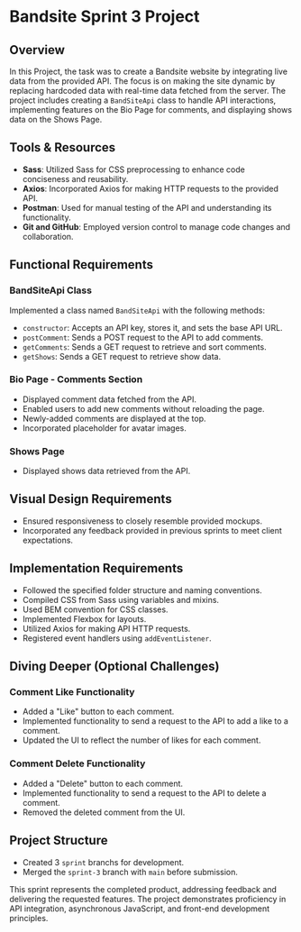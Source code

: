 # Bandsite Sprint 3 Project

## Overview

In this Project, the task was to create a Bandsite website by integrating live data from the provided API. The focus is on making the site dynamic by replacing hardcoded data with real-time data fetched from the server. The project includes creating a `BandSiteApi` class to handle API interactions, implementing features on the Bio Page for comments, and displaying shows data on the Shows Page.

## Tools & Resources

- **Sass**: Utilized Sass for CSS preprocessing to enhance code conciseness and reusability.
- **Axios**: Incorporated Axios for making HTTP requests to the provided API.
- **Postman**: Used for manual testing of the API and understanding its functionality.
- **Git and GitHub**: Employed version control to manage code changes and collaboration.

## Functional Requirements

### BandSiteApi Class

Implemented a class named `BandSiteApi` with the following methods:
- `constructor`: Accepts an API key, stores it, and sets the base API URL.
- `postComment`: Sends a POST request to the API to add comments.
- `getComments`: Sends a GET request to retrieve and sort comments.
- `getShows`: Sends a GET request to retrieve show data.

### Bio Page - Comments Section

- Displayed comment data fetched from the API.
- Enabled users to add new comments without reloading the page.
- Newly-added comments are displayed at the top.
- Incorporated placeholder for avatar images.

### Shows Page

- Displayed shows data retrieved from the API.

## Visual Design Requirements

- Ensured responsiveness to closely resemble provided mockups.
- Incorporated any feedback provided in previous sprints to meet client expectations.

## Implementation Requirements

- Followed the specified folder structure and naming conventions.
- Compiled CSS from Sass using variables and mixins.
- Used BEM convention for CSS classes.
- Implemented Flexbox for layouts.
- Utilized Axios for making API HTTP requests.
- Registered event handlers using `addEventListener`.

## Diving Deeper (Optional Challenges)

### Comment Like Functionality

- Added a "Like" button to each comment.
- Implemented functionality to send a request to the API to add a like to a comment.
- Updated the UI to reflect the number of likes for each comment.

### Comment Delete Functionality

- Added a "Delete" button to each comment.
- Implemented functionality to send a request to the API to delete a comment.
- Removed the deleted comment from the UI.

## Project Structure

- Created 3 `sprint` branchs for development.
- Merged the `sprint-3` branch with `main` before submission.

This sprint represents the completed product, addressing feedback and delivering the requested features. The project demonstrates proficiency in API integration, asynchronous JavaScript, and front-end development principles.
